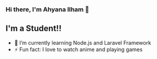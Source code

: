 ### Hi there, I'm Ahyana Ilham 👋

## I'm a Student!!

- 🌱 I’m currently learning Node.js and Laravel Framework
- ⚡ Fun fact: I love to watch anime and playing games

<br />